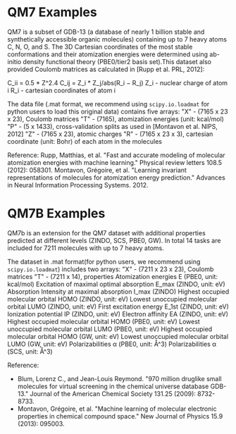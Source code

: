 # QM7 Examples

QM7 is a subset of GDB-13 (a database of nearly 1 billion
stable and synthetically accessible organic molecules)
containing up to 7 heavy atoms C, N, O, and S. The 3D
Cartesian coordinates of the most stable conformations and
their atomization energies were determined using ab-initio
density functional theory (PBE0/tier2 basis set).This dataset
also provided Coulomb matrices as calculated in [Rupp et al.
PRL, 2012]:

C_ii = 0.5 * Z^2.4
C_ij = Z_i * Z_j/abs(R_i − R_j)
Z_i - nuclear charge of atom i
R_i - cartesian coordinates of atom i

The data file (.mat format, we recommend using `scipy.io.loadmat` for python users to load this original data) contains five arrays:
"X" - (7165 x 23 x 23), Coulomb matrices
"T" - (7165), atomization energies (unit: kcal/mol)
"P" - (5 x 1433), cross-validation splits as used in [Montavon et al. NIPS, 2012]
"Z" - (7165 x 23), atomic charges
"R" - (7165 x 23 x 3), cartesian coordinate (unit: Bohr) of each atom in the molecules

Reference:
Rupp, Matthias, et al. "Fast and accurate modeling of molecular atomization energies with machine learning." Physical review letters 108.5 (2012): 058301.
Montavon, Grégoire, et al. "Learning invariant representations of molecules for atomization energy prediction." Advances in Neural Information Processing Systems. 2012.

# QM7B Examples

QM7b is an extension for the QM7 dataset with additional
properties predicted at different levels (ZINDO, SCS, PBE0, GW).
In total 14 tasks are included for 7211 molecules with up to 7
heavy atoms.

The dataset in .mat format(for python users, we recommend using `scipy.io.loadmat`) includes two arrays:
"X" - (7211 x 23 x 23), Coulomb matrices
"T" - (7211 x 14), properties
	Atomization energies E (PBE0, unit: kcal/mol)
	Excitation of maximal optimal absorption E_max (ZINDO, unit: eV)
	Absorption Intensity at maximal absorption I_max (ZINDO)
	Highest occupied molecular orbital HOMO (ZINDO, unit: eV)
	Lowest unoccupied molecular orbital LUMO (ZINDO, unit: eV)
	First excitation energy E_1st (ZINDO, unit: eV)
	Ionization potential IP (ZINDO, unit: eV)
	Electron affinity EA (ZINDO, unit: eV)
	Highest occupied molecular orbital HOMO (PBE0, unit: eV)
	Lowest unoccupied molecular orbital LUMO (PBE0, unit: eV)
	Highest occupied molecular orbital HOMO (GW, unit: eV)
	Lowest unoccupied molecular orbital LUMO (GW, unit: eV)
	Polarizabilities α (PBE0, unit: Å^3)
	Polarizabilities α (SCS, unit: Å^3)

Reference:
- Blum, Lorenz C., and Jean-Louis Reymond. "970 million druglike small molecules for virtual screening in the chemical universe database GDB-13." Journal of the American Chemical Society 131.25 (2009): 8732-8733.
- Montavon, Grégoire, et al. "Machine learning of molecular electronic properties in chemical compound space." New Journal of Physics 15.9 (2013): 095003.
